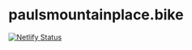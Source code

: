 # paulsmountainplace.bike

[![Netlify Status](https://api.netlify.com/api/v1/badges/abaf014a-f0c8-4956-b4e4-53606b71ab3e/deploy-status)](https://app.netlify.com/sites/naughty-shirley-6a70d2/deploys)
